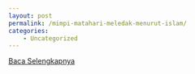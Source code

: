 ```yaml
---
layout: post
permalink: /mimpi-matahari-meledak-menurut-islam/
categories:
    - Uncategorized
---
```


[Baca Selengkapnya](/03)